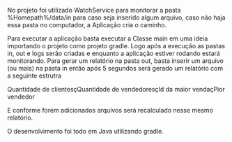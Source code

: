 No projeto foi utilizado WatchService para monitorar a pasta %Homepath%/data/in para caso seja inserido algum arquivo, caso não haja essa pasta no computador, a Aplicação cria o caminho.

Para executar a aplicação basta executar a Classe main em uma ideia importando o projeto como projeto gradle. Logo após a execução as pastas in, out e logs serão criadas e enquanto a aplicação 
estiver rodando estará monitorando. Para gerar um relatório na pasta out, basta inserir um arquivo (ou mais)
na pasta in então após 5 segundos será gerado um relatório com a seguinte estrutra

Quantidade de clientesçQuantidade de vendedoresçId da maior vendaçPior vendedor 

E conforme forem adicionados arquivos será recalculado nesse mesmo relatório.

O desenvolvimento foi todo em Java utilizando gradle.

